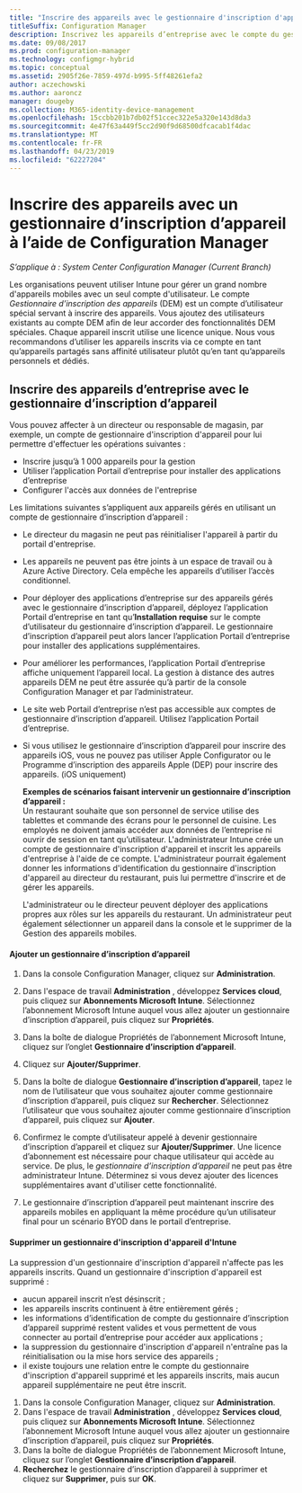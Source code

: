```yaml
---
title: "Inscrire des appareils avec le gestionnaire d'inscription d'appareil "
titleSuffix: Configuration Manager
description: Inscrivez les appareils d’entreprise avec le compte du gestionnaire d’inscription d’appareil à l’aide de System Center Configuration Manager.
ms.date: 09/08/2017
ms.prod: configuration-manager
ms.technology: configmgr-hybrid
ms.topic: conceptual
ms.assetid: 2905f26e-7859-497d-b995-5ff48261efa2
author: aczechowski
ms.author: aaroncz
manager: dougeby
ms.collection: M365-identity-device-management
ms.openlocfilehash: 15ccbb201b7db02f51ccec322e5a320e143d8da3
ms.sourcegitcommit: 4e47f63a449f5cc2d90f9d68500dfcacab1f4dac
ms.translationtype: MT
ms.contentlocale: fr-FR
ms.lasthandoff: 04/23/2019
ms.locfileid: "62227204"
---
```

# <a name="enroll-devices-with-device-enrollment-manager-with-configuration-manager"></a>Inscrire des appareils avec un gestionnaire d’inscription d’appareil à l’aide de Configuration Manager

*S’applique à : System Center Configuration Manager (Current Branch)*

Les organisations peuvent utiliser Intune pour gérer un grand nombre d'appareils mobiles avec un seul compte d'utilisateur. Le compte *Gestionnaire d’inscription des appareils* (DEM) est un compte d’utilisateur spécial servant à inscrire des appareils. Vous ajoutez des utilisateurs existants au compte DEM afin de leur accorder des fonctionnalités DEM spéciales. Chaque appareil inscrit utilise une licence unique. Nous vous recommandons d’utiliser les appareils inscrits via ce compte en tant qu’appareils partagés sans affinité utilisateur plutôt qu’en tant qu’appareils personnels et dédiés.  

## <a name="enroll-corporate-owned-devices-with-the-device-enrollment-manager"></a>Inscrire des appareils d’entreprise avec le gestionnaire d’inscription d’appareil  
 Vous pouvez affecter à un directeur ou responsable de magasin, par exemple, un compte de gestionnaire d'inscription d'appareil pour lui permettre d'effectuer les opérations suivantes :  

-   Inscrire jusqu’à 1 000 appareils pour la gestion  
-   Utiliser l’application Portail d’entreprise pour installer des applications d’entreprise  
-   Configurer l'accès aux données de l'entreprise  

Les limitations suivantes s’appliquent aux appareils gérés en utilisant un compte de gestionnaire d’inscription d’appareil :

- Le directeur du magasin ne peut pas réinitialiser l'appareil à partir du portail d'entreprise.  
- Les appareils ne peuvent pas être joints à un espace de travail ou à Azure Active Directory. Cela empêche les appareils d’utiliser l’accès conditionnel.
- Pour déployer des applications d’entreprise sur des appareils gérés avec le gestionnaire d’inscription d’appareil, déployez l’application Portail d’entreprise en tant qu’**Installation requise** sur le compte d’utilisateur du gestionnaire d’inscription d’appareil. Le gestionnaire d’inscription d’appareil peut alors lancer l’application Portail d’entreprise pour installer des applications supplémentaires.
- Pour améliorer les performances, l’application Portail d’entreprise affiche uniquement l’appareil local. La gestion à distance des autres appareils DEM ne peut être assurée qu’à partir de la console Configuration Manager et par l’administrateur.
- Le site web Portail d’entreprise n’est pas accessible aux comptes de gestionnaire d’inscription d’appareil. Utilisez l’application Portail d’entreprise.
- Si vous utilisez le gestionnaire d’inscription d’appareil pour inscrire des appareils iOS, vous ne pouvez pas utiliser Apple Configurator ou le Programme d’inscription des appareils Apple (DEP) pour inscrire des appareils. (iOS uniquement) 

  **Exemples de scénarios faisant intervenir un gestionnaire d’inscription d’appareil :**   
  Un restaurant souhaite que son personnel de service utilise des tablettes et commande des écrans pour le personnel de cuisine. Les employés ne doivent jamais accéder aux données de l’entreprise ni ouvrir de session en tant qu’utilisateur. L'administrateur Intune crée un compte de gestionnaire d'inscription d'appareil et inscrit les appareils d'entreprise à l'aide de ce compte. L'administrateur pourrait également donner les informations d'identification du gestionnaire d'inscription d'appareil au directeur du restaurant, puis lui permettre d'inscrire et de gérer les appareils.  

  L'administrateur ou le directeur peuvent déployer des applications propres aux rôles sur les appareils du restaurant. Un administrateur peut également sélectionner un appareil dans la console et le supprimer de la Gestion des appareils mobiles.  

#### <a name="add-a-device-enrollment-manager"></a>Ajouter un gestionnaire d’inscription d’appareil  

1.  Dans la console Configuration Manager, cliquez sur **Administration**.  

2.  Dans l'espace de travail **Administration** , développez **Services cloud**, puis cliquez sur **Abonnements Microsoft Intune**. Sélectionnez l’abonnement Microsoft Intune auquel vous allez ajouter un gestionnaire d’inscription d’appareil, puis cliquez sur **Propriétés**.  

3.  Dans la boîte de dialogue Propriétés de l’abonnement Microsoft Intune, cliquez sur l’onglet **Gestionnaire d’inscription d’appareil**.  

4.  Cliquez sur **Ajouter/Supprimer**.  

5.  Dans la boîte de dialogue **Gestionnaire d’inscription d’appareil**, tapez le nom de l’utilisateur que vous souhaitez ajouter comme gestionnaire d’inscription d’appareil, puis cliquez sur **Rechercher**. Sélectionnez l’utilisateur que vous souhaitez ajouter comme gestionnaire d’inscription d’appareil, puis cliquez sur **Ajouter**.  

6.  Confirmez le compte d’utilisateur appelé à devenir gestionnaire d’inscription d’appareil et cliquez sur **Ajouter/Supprimer**.  Une licence d’abonnement est nécessaire pour chaque utilisateur qui accède au service. De plus, le *gestionnaire d’inscription d’appareil* ne peut pas être administrateur Intune. Déterminez si vous devez ajouter des licences supplémentaires avant d'utiliser cette fonctionnalité.  

7.  Le gestionnaire d’inscription d’appareil peut maintenant inscrire des appareils mobiles en appliquant la même procédure qu’un utilisateur final pour un scénario BYOD dans le portail d’entreprise.  

#### <a name="delete-a-device-enrollment-manager-from-intune"></a>Supprimer un gestionnaire d'inscription d'appareil d'Intune  
La suppression d'un gestionnaire d'inscription d'appareil n'affecte pas les appareils inscrits. Quand un gestionnaire d'inscription d'appareil est supprimé :  
- aucun appareil inscrit n’est désinscrit ;  
- les appareils inscrits continuent à être entièrement gérés ;  
- les informations d’identification de compte du gestionnaire d’inscription d’appareil supprimé restent valides et vous permettent de vous connecter au portail d’entreprise pour accéder aux applications ;  
- la suppression du gestionnaire d'inscription d'appareil n'entraîne pas la réinitialisation ou la mise hors service des appareils ;  
- il existe toujours une relation entre le compte du gestionnaire d'inscription d'appareil supprimé et les appareils inscrits, mais aucun appareil supplémentaire ne peut être inscrit.

1.  Dans la console Configuration Manager, cliquez sur **Administration**.  
2.  Dans l'espace de travail **Administration** , développez **Services cloud**, puis cliquez sur **Abonnements Microsoft Intune**. Sélectionnez l’abonnement Microsoft Intune auquel vous allez ajouter un gestionnaire d’inscription d’appareil, puis cliquez sur **Propriétés**.  
3.  Dans la boîte de dialogue Propriétés de l’abonnement Microsoft Intune, cliquez sur l’onglet **Gestionnaire d’inscription d’appareil**.  
4.  **Recherchez** le gestionnaire d’inscription d’appareil à supprimer et cliquez sur **Supprimer**, puis sur **OK**.  

